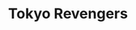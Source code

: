 ---
title: "Tokyo Revengers"
title-original: "Tokyo Ribenjazu"
genres: ["shonen"]
story: "Ken Wakui"
designs: "Ken Wakui"
editor: "JPOP"
volumes: [1,2,3,4,5,6,7,8,9,10,11,12,13,14,15,16,17,18,19,20,21]
variants: [20]

layout: manga
---